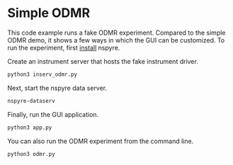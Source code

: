 # Simple ODMR
This code example runs a fake ODMR experiment. Compared to the simple ODMR 
demo, it shows a few ways in which the GUI can be customized. To run the 
experiment, first 
[install](https://nspyre.readthedocs.io/en/latest/install.html) nspyre.

Create an instrument server that hosts the fake instrument driver.
```bash
python3 inserv_odmr.py
```

Next, start the nspyre data server.
```bash
nspyre-dataserv
```
Finally, run the GUI application.
```bash
python3 app.py
```

You can also run the ODMR experiment from the command line.
```bash
python3 odmr.py
```
